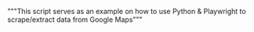 """This script serves as an example on how to use Python 
   & Playwright to scrape/extract data from Google Maps"""
